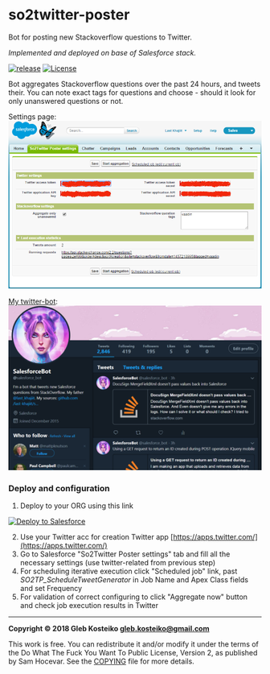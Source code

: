 # so2twitter-poster

Bot for posting new Stackoverflow questions to Twitter.

_Implemented and deployed on base of Salesforce stack._

[![release](https://img.shields.io/badge/release-v0.3-brightgreen.png?style=default)](https://github.com/gleb-kosteiko/so2twitter-poster/releases/latest)
[![License](https://img.shields.io/badge/License-WTFPL-brightgreen.svg)](https://raw.githubusercontent.com/gleb-kosteiko/so2twitter-poster/master/copying.txt)

Bot aggregates Stackoverflow questions over the past 24 hours, and tweets their. You can note exact tags for questions and choose - should it look for only unanswered questions or not.

Settings page:
![Screenshot](images/settings-page.png)

[My twitter-bot](https://twitter.com/salesforce_bot):
![Screenshot](images/twitter-bot-screenshot.png)

### Deploy and configuration 
1. Deploy to your ORG using this link
<a href="https://githubsfdeploy.herokuapp.com/?owner=gleb-kosteiko&repo=so2twitter-poster">
  <img alt="Deploy to Salesforce"
       src="https://raw.githubusercontent.com/afawcett/githubsfdeploy/master/src/main/webapp/resources/img/deploy.png">
</a>

2. Use your Twitter acc for creation Twitter app [https://apps.twitter.com/](https://apps.twitter.com/)
3. Go to Salesforce "So2Twitter Poster settings" tab and fill all the necessary settings  (use twitter-related from previous step)
4. For scheduling iterative execution click "Scheduled job" link, past *SO2TP_ScheduleTweetGenerator* in Job Name and Apex Class fields and set Frequency
5. For validation of correct configuring to click "Aggregate now" button and check job execution results in Twitter


---

**Copyright © 2018 Gleb Kosteiko <gleb.kosteiko@gmail.com>**

This work is free. You can redistribute it and/or modify it under the
terms of the Do What The Fuck You Want To Public License, Version 2,
as published by Sam Hocevar. See the [COPYING](copying.txt) file for more details.
